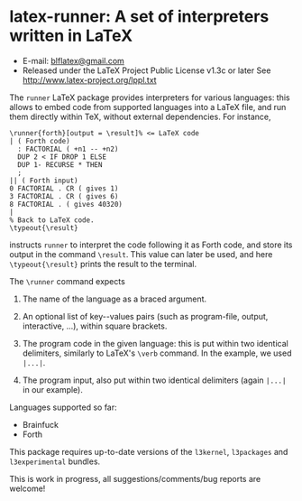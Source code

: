 latex-runner: A set of interpreters written in LaTeX
====================================================
* E-mail: blflatex@gmail.com
* Released under the LaTeX Project Public License v1.3c or later
  See http://www.latex-project.org/lppl.txt

The `runner` LaTeX package provides interpreters for various
languages: this allows to embed code from supported languages
into a LaTeX file, and run them directly within TeX, without
external dependencies.  For instance,

    \runner{forth}[output = \result]% <= LaTeX code
    | ( Forth code)
      : FACTORIAL ( +n1 -- +n2)
      DUP 2 < IF DROP 1 ELSE
      DUP 1- RECURSE * THEN
      ;
    || ( Forth input)
    0 FACTORIAL . CR ( gives 1)
    3 FACTORIAL . CR ( gives 6)
    8 FACTORIAL . ( gives 40320)
    |
    % Back to LaTeX code.
    \typeout{\result}

instructs `runner` to interpret the code following it as Forth code, and
store its output in the command `\result`.  This value can later be
used, and here `\typeout{\result}` prints the result to the terminal.

The `\runner` command expects

1.  The name of the language as a braced argument.

2.  An optional list of key--values pairs (such as program-file, output,
interactive, ...), within square brackets.

3.  The program code in the given language: this is put within two
identical delimiters, similarly to LaTeX's `\verb` command.  In the
example, we used `|...|`.

4.  The program input, also put within two identical delimiters (again
`|...|` in our example).

Languages supported so far:

- Brainfuck
- Forth

This package requires up-to-date versions of the `l3kernel`,
`l3packages` and `l3experimental` bundles.

This is work in progress, all suggestions/comments/bug reports are
welcome!
